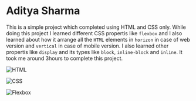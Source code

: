 # Aditya Sharma

This is a simple project which completed using HTML and CSS only. While doing this project I learned different CSS propertis like `flexbox` and I also learned about how it arrange all the `HTML` elements in `horizon` in case of web version and `vertical` in case of mobile version.
I also learned other propertis like `display` and its types like `block`, `inline-block` and `inline`.
It took me around 3hours to complete this project.

![HTML](https://img.shields.io/badge/HTML-FF6263?labelColor=FF6263&style=flat)

![CSS](https://img.shields.io/badge/CSS-23C4ED?labelColor=23C4ED&style=flat)

![Flexbox](https://img.shields.io/badge/Flexbox-50DBB4?labelColor=50DBB4&style=flat)